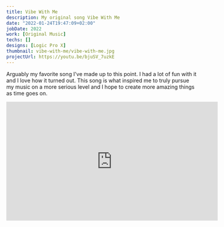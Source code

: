 ```yaml
---
title: Vibe With Me
description: My original song Vibe With Me
date: "2022-01-24T19:47:09+02:00"
jobDate: 2022
work: [Original Music]
techs: []
designs: [Logic Pro X]
thumbnail: vibe-with-me/vibe-with-me.jpg
projectUrl: https://youtu.be/bjuSV_7uzkE
---
```


Arguably my favorite song I've made up to this point. I had a lot of fun with it and I love how it turned out. This song is what inspired me to truly pursue my music on a more serious level and I hope to create more amazing things as time goes on.

<iframe width="560" height="315" src="https://www.youtube.com/embed/bjuSV_7uzkE" title="YouTube video player" frameborder="0" allow="accelerometer; autoplay; clipboard-write; encrypted-media; gyroscope; picture-in-picture" allowfullscreen></iframe>

